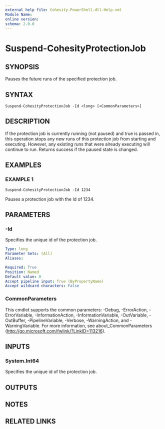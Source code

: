 ```yaml
---
external help file: Cohesity.PowerShell.dll-Help.xml
Module Name:
online version:
schema: 2.0.0
---
```


# Suspend-CohesityProtectionJob

## SYNOPSIS
Pauses the future runs of the specified protection job.

## SYNTAX

```
Suspend-CohesityProtectionJob -Id <long> [<CommonParameters>]
```

## DESCRIPTION
If the protection job is currently running (not paused) and true is passed in, this operation stops any new runs of this protection job from starting and executing.
However, any existing runs that were already executing will continue to run.
Returns success if the paused state is changed.

## EXAMPLES

### EXAMPLE 1
```
Suspend-CohesityProtectionJob -Id 1234
```

Pauses a protection job with the Id of 1234.

## PARAMETERS

### -Id
Specifies the unique id of the protection job.

```yaml
Type: long
Parameter Sets: (All)
Aliases:

Required: True
Position: Named
Default value: 0
Accept pipeline input: True (ByPropertyName)
Accept wildcard characters: False
```

### CommonParameters
This cmdlet supports the common parameters: -Debug, -ErrorAction, -ErrorVariable, -InformationAction, -InformationVariable, -OutVariable, -OutBuffer, -PipelineVariable, -Verbose, -WarningAction, and -WarningVariable.
For more information, see about_CommonParameters (http://go.microsoft.com/fwlink/?LinkID=113216).

## INPUTS

### System.Int64
Specifies the unique id of the protection job.

## OUTPUTS

## NOTES

## RELATED LINKS

